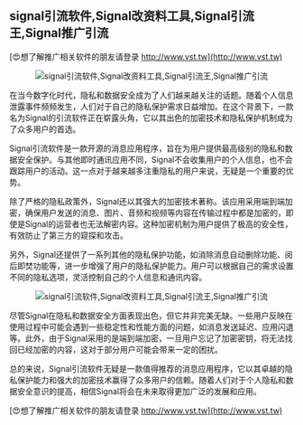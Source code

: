 ## **signal引流软件,Signal改资料工具,Signal引流王,Signal推广引流**

[😍想了解推广相关软件的朋友请登录 http://www.vst.tw](http://www.vst.tw)

 <center><img src="https://vst.tw/MP4/tuiguang/png/4.png" alt="signal引流软件,Signal改资料工具,Signal引流王,Signal推广引流"></center>

在当今数字化时代，隐私和数据安全成为了人们越来越关注的话题。随着个人信息泄露事件频频发生，人们对于自己的隐私保护需求日益增加。在这个背景下，一款名为Signal的引流软件正在崭露头角，它以其出色的加密技术和隐私保护机制成为了众多用户的首选。

Signal引流软件是一款开源的消息应用程序，旨在为用户提供最高级别的隐私和数据安全保护。与其他即时通讯应用不同，Signal不会收集用户的个人信息，也不会跟踪用户的活动。这一点对于越来越多注重隐私的用户来说，无疑是一个重要的优势。

除了严格的隐私政策外，Signal还以其强大的加密技术著称。该应用采用端到端加密，确保用户发送的消息、图片、音频和视频等内容在传输过程中都是加密的，即使是Signal的运营者也无法解密内容。这种加密机制为用户提供了极高的安全性，有效防止了第三方的窥探和攻击。

另外，Signal还提供了一系列其他的隐私保护功能，如消除消息自动删除功能、阅后即焚功能等，进一步增强了用户的隐私保护能力。用户可以根据自己的需求设置不同的隐私选项，灵活控制自己的个人信息和通讯内容。

 <center><img src="https://vst.tw/MP4/tuiguang/png/0.png" alt="signal引流软件,Signal改资料工具,Signal引流王,Signal推广引流"></center>

尽管Signal在隐私和数据安全方面表现出色，但它并非完美无缺。一些用户反映在使用过程中可能会遇到一些稳定性和性能方面的问题，如消息发送延迟、应用闪退等。此外，由于Signal采用的是端到端加密，一旦用户忘记了加密密钥，将无法找回已经加密的内容，这对于部分用户可能会带来一定的困扰。

总的来说，Signal引流软件无疑是一款值得推荐的消息应用程序，它以其卓越的隐私保护能力和强大的加密技术赢得了众多用户的信赖。随着人们对于个人隐私和数据安全意识的提高，相信Signal将会在未来取得更加广泛的发展和应用。

[😍想了解推广相关软件的朋友请登录 http://www.vst.tw](http://www.vst.tw)




